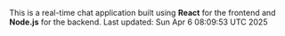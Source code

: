 This is a real-time chat application built using **React** for the frontend and **Node.js** for the backend.
Last updated: Sun Apr  6 08:09:53 UTC 2025
